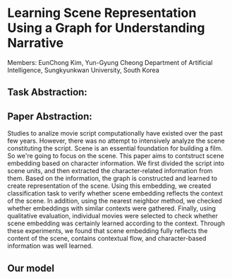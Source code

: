 # Learning Scene Representation Using a Graph for Understanding Narrative

Members: EunChong Kim, Yun-Gyung Cheong Department of Artificial Intelligence, Sungkyunkwan University, South Korea


## Task Abstraction:


## Paper Abstraction:
Studies to analize movie script computationally have existed over the past few years. However, there was no attempt to intensively analyze the scene constituting the script. Scene is an essential foundation for building a film. So we're going to focus on the scene. This paper aims to contstruct scene embedding based on character information. We first divided the script into scene units, and then extracted the character-related information from them. Based on the information, the graph is constructed and learned to create representation of the scene. Using this embedding, we created classification task to verify whether scene embedding reflects the context of the scene. In addition, using the nearest neighbor method, we checked whether embeddings with similar contexts were gathered. Finally, using qualitative evaluation, individual movies were selected to check whether scene embedding was certainly learned according to the context. Through these experiments, we found that scene embedding fully reflects the content of the scene, contains contextual flow, and character-based information was well learned.

## Our model
